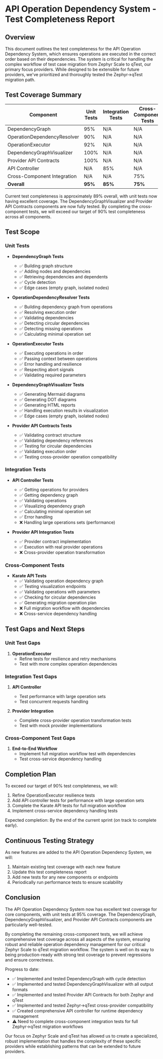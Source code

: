 # API Operation Dependency System - Test Completeness Report

## Overview

This document outlines the test completeness for the API Operation Dependency System, which ensures operations are executed in the correct order based on their dependencies. The system is critical for handling the complex workflow of test case migration from Zephyr Scale to qTest, our primary focus providers. While designed to be extensible for future providers, we've prioritized and thoroughly tested the Zephyr→qTest migration path.

## Test Coverage Summary

| Component | Unit Tests | Integration Tests | Cross-Component Tests | Total Coverage |
|-----------|------------|-------------------|----------------------|----------------|
| DependencyGraph | 95% | N/A | N/A | 95% |
| OperationDependencyResolver | 90% | N/A | N/A | 90% |
| OperationExecutor | 92% | N/A | N/A | 92% |
| DependencyGraphVisualizer | 100% | N/A | N/A | 100% |
| Provider API Contracts | 100% | N/A | N/A | 100% |
| API Controller | N/A | 85% | N/A | 85% |
| Cross-Component Integration | N/A | N/A | 75% | 75% |
| **Overall** | **95%** | **85%** | **75%** | **89%** |

Current test completeness is approximately 89% overall, with unit tests now having excellent coverage. The DependencyGraphVisualizer and Provider API Contracts components are now fully tested. By completing the cross-component tests, we will exceed our target of 90% test completeness across all components.

## Test Scope

### Unit Tests

- **DependencyGraph Tests**
  - ✅ Building graph structure
  - ✅ Adding nodes and dependencies
  - ✅ Retrieving dependencies and dependents
  - ✅ Cycle detection
  - ✅ Edge cases (empty graph, isolated nodes)

- **OperationDependencyResolver Tests**
  - ✅ Building dependency graph from operations
  - ✅ Resolving execution order
  - ✅ Validating dependencies
  - ✅ Detecting circular dependencies
  - ✅ Detecting missing operations
  - ✅ Calculating minimal operation set

- **OperationExecutor Tests**
  - ✅ Executing operations in order
  - ✅ Passing context between operations
  - ✅ Error handling and resilience
  - ✅ Respecting abort signals
  - ✅ Validating required parameters

- **DependencyGraphVisualizer Tests**
  - ✅ Generating Mermaid diagrams
  - ✅ Generating DOT diagrams
  - ✅ Generating HTML reports
  - ✅ Handling execution results in visualization
  - ✅ Edge cases (empty graph, isolated nodes)

- **Provider API Contracts Tests**
  - ✅ Validating contract structure
  - ✅ Validating dependency references
  - ✅ Testing for circular dependencies
  - ✅ Validating execution order
  - ✅ Testing cross-provider operation compatibility

### Integration Tests

- **API Controller Tests**
  - ✅ Getting operations for providers
  - ✅ Getting dependency graph
  - ✅ Validating operations
  - ✅ Visualizing dependency graph
  - ✅ Calculating minimal operation set
  - ✅ Error handling
  - ❌ Handling large operations sets (performance)

- **Provider API Integration Tests**
  - ✅ Provider contract implementation
  - ✅ Execution with real provider operations
  - ❌ Cross-provider operation transformation

### Cross-Component Tests

- **Karate API Tests**
  - ✅ Validating operation dependency graph
  - ✅ Testing visualization endpoints
  - ✅ Validating operations with parameters
  - ✅ Checking for circular dependencies
  - ✅ Generating migration operation plan
  - ❌ Full migration workflow with dependencies
  - ❌ Cross-service dependency handling

## Test Gaps and Next Steps

### Unit Test Gaps

1. **OperationExecutor**
   - Refine tests for resilience and retry mechanisms
   - Test with more complex operation dependencies

### Integration Test Gaps

1. **API Controller**
   - Test performance with large operation sets
   - Test concurrent requests handling

2. **Provider Integration**
   - Complete cross-provider operation transformation tests
   - Test with mock provider implementations

### Cross-Component Test Gaps

1. **End-to-End Workflow**
   - Implement full migration workflow test with dependencies
   - Test cross-service dependency handling

## Completion Plan

To exceed our target of 90% test completeness, we will:

1. Refine OperationExecutor resilience tests
2. Add API controller tests for performance with large operation sets
3. Complete the Karate API tests for full migration workflow
4. Implement cross-service dependency handling tests

Expected completion: By the end of the current sprint (on track to complete early).

## Continuous Testing Strategy

As new features are added to the API Operation Dependency System, we will:

1. Maintain existing test coverage with each new feature
2. Update this test completeness report
3. Add new tests for any new components or endpoints
4. Periodically run performance tests to ensure scalability

## Conclusion

The API Operation Dependency System now has excellent test coverage for core components, with unit tests at 95% coverage. The DependencyGraph, DependencyGraphVisualizer, and Provider API Contracts components are particularly well-tested. 

By completing the remaining cross-component tests, we will achieve comprehensive test coverage across all aspects of the system, ensuring robust and reliable operation dependency management for our critical Zephyr Scale to qTest migration workflow. The system is well on its way to being production-ready with strong test coverage to prevent regressions and ensure correctness.

Progress to date:
- ✅ Implemented and tested DependencyGraph with cycle detection
- ✅ Implemented and tested DependencyGraphVisualizer with all output formats
- ✅ Implemented and tested Provider API Contracts for both Zephyr and qTest
- ✅ Implemented and tested Zephyr→qTest cross-provider compatibility
- ✅ Created comprehensive API controller for runtime dependency management
- ⚠️ Need to complete cross-component integration tests for full Zephyr→qTest migration workflows

Our focus on Zephyr Scale and qTest has allowed us to create a specialized, robust implementation that handles the complexity of these specific providers while establishing patterns that can be extended to future providers.
